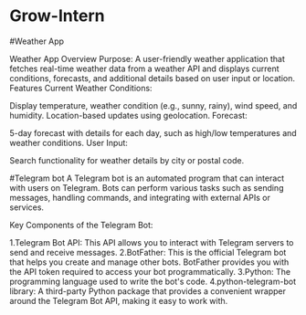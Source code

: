 # Grow-Intern

#Weather App

Weather App Overview
Purpose:
A user-friendly weather application that fetches real-time weather data from a weather API and displays current conditions, forecasts, and additional details based on user input or location.
Features
Current Weather Conditions:

Display temperature, weather condition (e.g., sunny, rainy), wind speed, and humidity.
Location-based updates using geolocation.
Forecast:

5-day forecast with details for each day, such as high/low temperatures and weather conditions.
User Input:

Search functionality for weather details by city or postal code.

#Telegram bot
A Telegram bot is an automated program that can interact with users on Telegram. Bots can perform various tasks such as sending messages, handling commands, and integrating with external APIs or services.

Key Components of the Telegram Bot:

1.Telegram Bot API: This API allows you to interact with Telegram servers to send and receive messages.
2.BotFather: This is the official Telegram bot that helps you create and manage other bots. BotFather provides you with the API token required to access your bot programmatically.
3.Python: The programming language used to write the bot's code.
4.python-telegram-bot library: A third-party Python package that provides a convenient wrapper around the Telegram Bot API, making it easy to work with.
